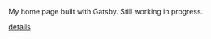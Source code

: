 My home page built with Gatsby. Still working in progress.

[details](https://github.com/Anthonyeef/homepage/blob/master/src/pages/new-blog-with-gatsby.md)
